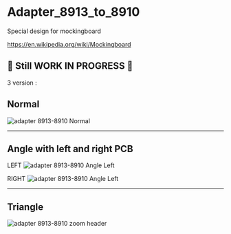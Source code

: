 # Adapter_8913_to_8910

Special design for mockingboard

https://en.wikipedia.org/wiki/Mockingboard

:construction: Still WORK IN PROGRESS :construction:  
----  
3 version :

## Normal
![adapter 8913-8910 Normal](https://github.com/Fr3nchT0uch/Adapter_8913_to_8910/blob/main/Normal/Medias/adapter%208913-8910%20long%20board%20reverse%20on%20air%20TOP.png)

---- 

## Angle with left and right PCB 
 
LEFT
![adapter 8913-8910 Angle Left](https://github.com/Fr3nchT0uch/Adapter_8913_to_8910/blob/main/Angle/adapter_8913-8910%20_%20Angle%20L/Medias/adapter%208913-8910%20Angle%20L%20TOP.png)

RIGHT
![adapter 8913-8910 Angle Left](https://github.com/Fr3nchT0uch/Adapter_8913_to_8910/blob/main/Angle/adapter_8913-8910%20_%20Angle%20R/Medias/adapter%208913-8910%20Angle%20R%20TOP.png)

----  

## Triangle
![adapter 8913-8910 zoom header](https://github.com/Fr3nchT0uch/Adapter_8913_to_8910/blob/main/Triangle/Medias/adapter%208913-8910%20triangle%20TOP.png)
